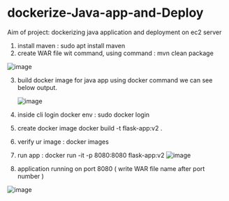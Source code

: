 # dockerize-Java-app-and-Deploy
Aim of project: dockerizing  java application and deployment on ec2 server 

1) install maven : sudo apt install maven
2) create WAR file wit command, using command : mvn clean package
     

   

  ![image](https://github.com/user-attachments/assets/f726c09a-3a93-43fe-992a-55ee25c51f12)



3) build docker image for java app using docker command we can see below output.

   ![image](https://github.com/user-attachments/assets/0fa87aef-10bd-4bab-8680-dd31bc9e03d8)

4) inside cli login docker env : 
   sudo  docker login

5) create docker image
     docker build -t flask-app:v2 .

5) verify ur image : 
     docker images
6) run app : 
    docker run -it -p 8080:8080 flask-app:v2
   ![image](https://github.com/user-attachments/assets/d16fe58d-ff7c-45f0-b207-bca67dab6aaf)



7) application running on port 8080 ( write WAR file name after port number ) 
    
![image](https://github.com/user-attachments/assets/244a4f68-2dd9-485e-94b6-4a74e1fe9541)
